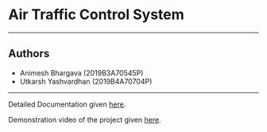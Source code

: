# Air Traffic Control System
---
## Authors
- Animesh Bhargava (2019B3A70545P)
- Utkarsh Yashvardhan (2019B4A70704P)
---
Detailed Documentation given [here](https://drive.google.com/file/d/1NPZ5cwVCuMY88vIu_98YcXzxTxCO1WDJ/view?usp=sharing).

Demonstration video of the project given [here](https://drive.google.com/file/d/10jowKMHDTCo5PdlZRe_PwPxtefYBXhjj/view?usp=sharing).
